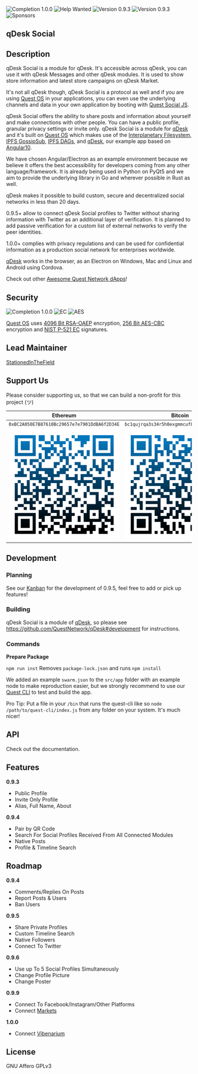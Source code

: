 ![Completion 1.0.0](https://img.shields.io/badge/completion%20v1.0.0-8%25-red) ![Help Wanted](https://img.shields.io/badge/%20-help--wanted-%23159818) ![Version 0.9.3](https://img.shields.io/badge/version-v0.9.3-green) ![Version 0.9.3](https://img.shields.io/badge/version-v0.9.4-blue) ![Sponsors](https://img.shields.io/badge/sponsors-0-red)

## qDesk Social

## Description

qDesk Social is a module for qDesk. It's accessible across qDesk, you can use it with qDesk Messages and other qDesk modules. It is used to show store information and latest store campaigns on qDesk Market.

It's not all qDesk though, qDesk Social is a protocol as well and if you are using [Quest OS](https://github.com/QuestNetwork/quest-os-js) in your applications, you can even use the underlying channels and data in your own application by booting with [Quest Social JS](https://github.com/QuestNetwork/quest-social-js).

qDesk Social offers the ability to share posts and information about yourself and make connections with other people. You can have a public profile, granular privacy settings or invite only. qDesk Social is a module for [qDesk](https://github.com/QuestNetwork/qDesk) and it's built on [Quest OS](https://github.com/QuestNetwork/quest-os-js) which makes use of the [Interplanetary Filesystem](https://ipfs.io), [IPFS GossipSub](https://blog.ipfs.io/2020-05-20-gossipsub-v1.1/), [IPFS DAGs](https://docs.ipfs.io/concepts/merkle-dag/), and [qDesk](https://github.com/QuestNetwork/qDesk), our example app based on [Angular10](https://angular.io/).

We have chosen Angular/Electron as an example environment because we believe it offers the best accessibility for developers coming from any other language/framework. It is already being used in Python on PyQt5 and we aim to provide the underlying library in Go and wherever possible in Rust as well.

qDesk makes it possible to build custom, secure and decentralized social networks in less than 20 days.

0.9.5+ allow to connect qDesk Social profiles to Twitter without sharing information with Twitter as an additional layer of verification. It is planned to add passive verification for a custom list of external networks to verify the peer identities.

1.0.0+ complies with privacy regulations and can be used for confidential information as a production social network for enterprises worldwide.

[qDesk](https://github.com/QuestNetwork/qDesk) works in the browser, as an Electron on Windows, Mac and Linux and Android using Cordova.

Check out other [Awesome Quest Network dApps](https://github.com/QuestNetwork/awesome/blob/master/README.md)!

## Security
![Completion 1.0.0](https://img.shields.io/badge/OAEP-4096%20Bit-green) ![EC](https://img.shields.io/badge/EC-P&#8208;521-green) ![AES](https://img.shields.io/badge/AES-256%20Bit-yellow)

[Quest OS](https://github.com/QuestNetwork/quest-os-js) uses [4096 Bit RSA-OAEP](https://en.wikipedia.org/wiki/RSA_(cryptosystem)#Operation) encryption, [256 Bit AES-CBC](https://en.wikipedia.org/wiki/Advanced_Encryption_Standard) encryption and [NIST P-521 EC](https://en.wikipedia.org/wiki/Elliptic-curve_cryptography#Fast_reduction_(NIST_curves)) signatures.

## Lead Maintainer

[StationedInTheField](https://github.com/StationedInTheField)

## Support Us
Please consider supporting us, so that we can build a non-profit for this project (ツ)

| Ethereum| Bitcoin |
|---|---|
| `0xBC2A050E7B87610Bc29657e7e7901DdBA6f2D34E` | `bc1qujrqa3s34r5h0exgmmcuf8ejhyydm8wwja4fmq`   |
|  <img src="doc/images/eth-qr.png" >   | <img src="doc/images/btc-qr.png" > |

## Development

### Planning

See our [Kanban](https://github.com/orgs/QuestNetwork/projects/1) for the development of 0.9.5, feel free to add or pick up features!

### Building

qDesk Social is a module of [qDesk](https://github.com/QuestNetwork/qDesk), so please see https://github.com/QuestNetwork/qDesk#development for instructions.

### Commands

**Prepare Package**

``npm run inst`` Removes `package-lock.json` and runs ``npm install``

We added an example ```swarm.json``` to the ```src/app``` folder with an example node to make reproduction easier, but we strongly recommend to use our [Quest CLI](https://github.com/QuestNetwork/quest-cli) to test and build the app.

Pro Tip: Put a file in your `/bin` that runs the quest-cli like so `node /path/to/quest-cli/index.js` from any folder on your system. It's much nicer!

## API

Check out the documentation.

## Features

**0.9.3**
- Public Profile
- Invite Only Profile
- Alias, Full Name, About

**0.9.4**
- Pair by QR Code
- Search For Social Profiles Received From All Connected Modules
- Native Posts
- Profile & Timeline Search

## Roadmap

**0.9.4**
- Comments/Replies On Posts
- Report Posts & Users
- Ban Users

**0.9.5**
- Share Private Profiles 
- Custom Timeline Search
- Native Followers
- Connect To Twitter

**0.9.6**
- Use up To 5 Social Profiles Simultaneously
- Change Profile Picture
- Change Poster


**0.9.9**
- Connect To Facebook/Instagram/Other Platforms
- Connect [Markets](https://github.com/QuestNetwork/qd-market-ts)

**1.0.0**
- Connect [Vibenarium](https://github.com/Vibenarium/vibenarium-platform)

## License
GNU Affero GPLv3

